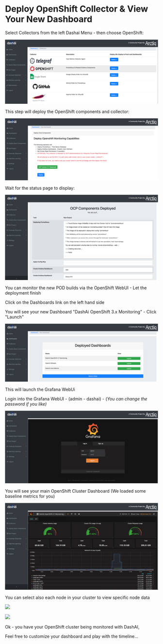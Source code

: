 # Deploy OpenShift Collector & View Your New Dashboard

Select Collectors from the left Dashai Menu - then choose OpenShift:

![](../images/Screenshot2018-04-2817.30.07.png)

This step will deploy the OpenShift components and collector:

![](../images/Screenshot_2018-03-18_15.05.42.png)

Wait for the status page to display:

![](../images/Screenshot_2018-03-18_15.06.18.png)

You can monitor the new POD builds via the OpenShift WebUI - Let the deployment finish

Click on the Dashboards link on the left hand side

You will see your new Dashboard "DashAi OpenShift 3.x Monitoring" - Click "Launch"

![](../images/Screenshot_2018-03-18_17.20.49.png)

This will launch the Grafana WebUi

Login into the Grafana WebUI - (admin - dashai) - (*You can change the password if you like)*

![](../images/Screenshot_2018-03-18_17.21.26.png)

You will see your main OpenShift Cluster Dashboard (We loaded some baseline metrics for you)

![](../images/Screenshot_2018-03-18_17.21.48.png)

You can select also each node in your cluster to view specific node data

![](../images/Screenshot_2018-03-18_17.22.26.png)

![](../images/Screenshot_2018-03-18_17.22.27.png)

Ok - you have your OpenShift cluster being monitored with DashAI,

Feel free to customize your dashboard and play with the timeline...
